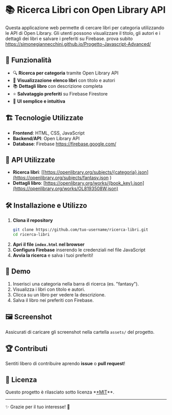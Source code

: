 # 📚 Ricerca Libri con Open Library API

Questa applicazione web permette di cercare libri per categoria utilizzando le API di Open Library. Gli utenti possono visualizzare il titolo, gli autori e i dettagli dei libri e salvare i preferiti su Firebase.
prova subito https://simonegiannecchini.github.io/Progetto-Javascript-Advanced/
## 🚀 Funzionalità

- 🔍 **Ricerca per categoria** tramite Open Library API
- 📖 **Visualizzazione elenco libri** con titolo e autori
- 📚 **Dettagli libro** con descrizione completa
- ⭐ **Salvataggio preferiti** su Firebase Firestore
- 🎨 **UI semplice e intuitiva**

## 🏗️ Tecnologie Utilizzate

- **Frontend**: HTML, CSS, JavaScript 
- **Backend/API**: Open Library API
- **Database**: Firebase https://firebase.google.com/

## 🔗 API Utilizzate

- **Ricerca libri**: [[https://openlibrary.org/subjects/{categoria}.json](https://openlibrary.org/subjects/fantasy.json  )
- **Dettagli libro**: [https://openlibrary.org/works/{book_key}.json](https://openlibrary.org/works/OL8193508W.json)

## 🛠️ Installazione e Utilizzo

1. **Clona il repository**
   ```sh
   git clone https://github.com/tuo-username/ricerca-libri.git
   cd ricerca-libri
   ```
2. **Apri il file `index.html` nel browser**
3. **Configura Firebase** inserendo le credenziali nel file JavaScript
4. **Avvia la ricerca** e salva i tuoi preferiti!

## 📸 Demo

1. Inserisci una categoria nella barra di ricerca (es. "fantasy").
2. Visualizza i libri con titolo e autori.
3. Clicca su un libro per vedere la descrizione.
4. Salva il libro nei preferiti con Firebase.

## 🖼️ Screenshot

Assicurati di caricare gli screenshot nella cartella `assets/` del progetto.

## 🏆 Contributi

Sentiti libero di contribuire aprendo **issue** o **pull request**!

## 📜 Licenza

Questo progetto è rilasciato sotto licenza *[*MIT](https://opensource.org/license/mit)**.

---
✨ Grazie per il tuo interesse! 🚀

